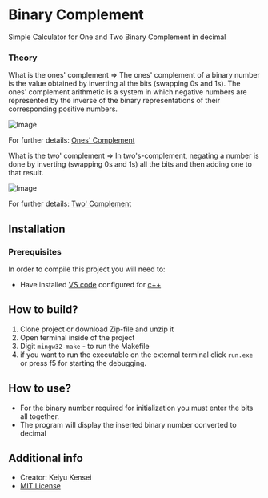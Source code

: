 # Binary Complement

Simple Calculator for One and Two Binary Complement in decimal

### Theory
What is the ones' complement =>
The ones' complement of a binary number is the value obtained by inverting al the bits (swapping 0s and 1s).
The ones' complement arithmetic is a system in which negative numbers are represented by the inverse of the binary
representations of their corresponding positive numbers.

![Image](https://github.com/KeiyuKensei/Binary-Complement/blob/main/image/Image_1°.png)

For further details: [Ones' Complement](https://en.wikipedia.org/wiki/Ones%27_complement)

What is the two' complement =>
In two's-complement, negating a number is done by inverting (swapping 0s and 1s) all the bits and then adding
one to that result.

![Image](https://github.com/KeiyuKensei/Binary-Complement/blob/main/image/Image_2°.png)

For further details: [Two' Complement](https://en.wikipedia.org/wiki/Two%27s_complement)

## Installation
### Prerequisites

In order to compile this project you will need to:
- Have installed [VS code](https://code.visualstudio.com) configured for [c++](https://code.visualstudio.com/docs/languages/cpp)

## How to build?

1. Clone project or download Zip-file and unzip it
2. Open terminal inside of the project
3. Digit `mingw32-make` - to run the Makefile
4. if you want to run the executable on the external terminal click `run.exe` or press f5 for starting the debugging.  

## How to use?

- For the binary number required for initialization you must enter the bits all together.
- The program will display the inserted binary number converted to decimal

## Additional info
- Creator: Keiyu Kensei
- [MIT License](https://opensource.org/licenses/MIT)
